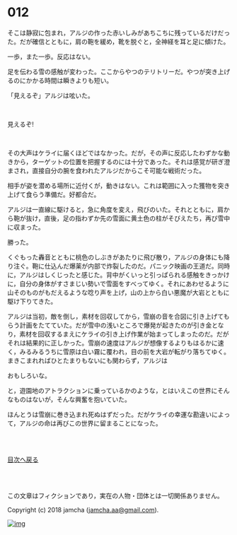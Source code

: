 # 012

そこは静寂に包まれ，アルジの作った赤いしみがあちこちに残っているだけだった。だが確信とともに，肩の鞄を緩め，靴を脱ぐと，全神経を耳と足に傾けた。  

一歩，また一歩。反応はない。  

足を伝わる雪の感触が変わった。ここからやつのテリトリーだ。やつが突き上げるのにかかる時間は瞬きよりも短い。  

「見えるぞ」アルジは呟いた。  

<br>  

見えるぞ!  

<br>  

その大声はケライに届くほどではなかった。だが，その声に反応したわずかな動きから，ターゲットの位置を把握するのには十分であった。それは感覚が研ぎ澄まされ，直接自分の腕を食われたアルジだからこそ可能な戦術だった。  

相手が姿を潜める場所に近付くが，動きはない。これは範囲に入った獲物を突き上げて食らう準備だ。好都合だ。  

アルジは一直線に駆けると，急に角度を変え，飛びのいた。それとともに，肩から鞄が抜け，直後，足の指わずか先の雪面に黄土色の柱がそびえたち，再び雪中に収まった。  

勝った。  

くぐもった轟音とともに桃色のしぶきがあたりに飛び散り，アルジの身体にも降り注ぐ。鞄に仕込んだ爆薬が内部で炸裂したのだ。パニック映画の王道だ。同時に，アルジはしくじったと感じた。背中がくいっと引っぱられる感触をきっかけに，自分の身体がすさまじい勢いで雪面をすべってゆく。それにあわせるように山そのものがもだえるような唸り声を上げ，山の上から白い悪魔が大岩とともに駆け下りてきた。  

アルジは当初，敵を倒し，素材を回収してから，雪崩の音を合図に引き上げてもらう計画をたてていた。だが雪中の浅いところで爆発が起きたのが引き金となり，素材を回収するまえにケライの引き上げ作業が始まってしまったのだ。だがそれは結果的に正しかった。雪崩の速度はアルジが想像するよりもはるかに速く，みるみるうちに雪原は白い霧に覆われ，目の前を大岩が転がり落ちてゆく。まきこまれればひとたまりもないにも関わらず，アルジは  

おもしろいな。  

と，遊園地のアトラクションに乗っているかのような，とはいえこの世界にそんなものはないが，そんな興奮を抱いていた。  

ほんとうは雪崩に巻き込まれ死ぬはずだった。だがケライの幸運な勘違いによって，アルジの命は再びこの世界に留まることになった。  

<br>  
<br>  

[目次へ戻る](https://github.com/jamcha-aa/OblivionReports/blob/master/README.md)  

<br>  
<br>  

この文章はフィクションであり，実在の人物・団体とは一切関係ありません。  

Copyright (c) 2018 jamcha (jamcha.aa@gmail.com).  

[![img](http://i.creativecommons.org/l/by-nc-sa/4.0/88x31.png)](http://creativecommons.org/licenses/by-nc-sa/4.0/deed)